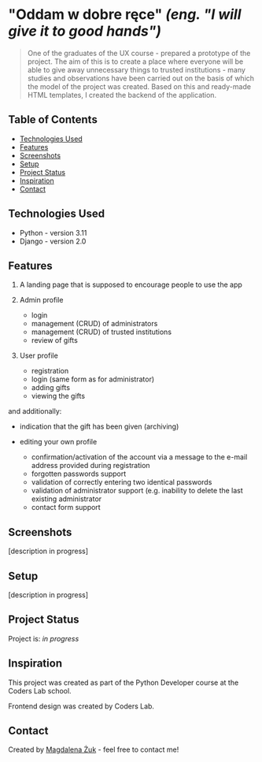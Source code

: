 # "Oddam w dobre ręce" *(eng. "I will give it to good hands")*
> One of the graduates of the UX course - prepared a prototype of the project. The aim of this is to create a place where everyone will be able to give away unnecessary things to trusted institutions - many studies and observations have been carried out on the basis of which the model of the project was created. Based on this and ready-made HTML templates, I created the backend of the application.
> <!-- Live demo [_here_](https://www.example.com). -->



## Table of Contents
<!-- * [General Info](#general-information) -->
* [Technologies Used](#technologies-used)
* [Features](#features)
* [Screenshots](#screenshots)
* [Setup](#setup) <!-- * [Usage](#usage) -->
* [Project Status](#project-status) <!-- * [Room for Improvement](#room-for-improvement) -->
* [Inspiration](#inspiration)
* [Contact](#contact) <!-- * [License](#license) -->




<!-- ## General Information
- Provide general information about your project here.
- What problem does it (intend to) solve?
- What is the purpose of your project?
- Why did you undertake it?
<!-- You don't have to answer all the questions - just the ones relevant to your project. -->


## Technologies Used
- Python - version 3.11
- Django - version 2.0


## Features
1. A landing page that is supposed to encourage people to use the app
2. Admin profile

   * login
   * management (CRUD) of administrators
   * management (CRUD) of trusted institutions
   * review of gifts
3. User profile

   * registration
   * login (same form as for administrator)
   * adding gifts
   * viewing the gifts

and additionally:
* indication that the gift has been given (archiving)
* editing your own profile

   * confirmation/activation of the account via a message to the e-mail address provided during registration
   * forgotten passwords support
   * validation of correctly entering two identical passwords
   * validation of administrator support (e.g. inability to delete the last existing administrator
   * contact form support


## Screenshots
[description in progress]
<!-- ![Example screenshot](./img/screenshot.png)
If you have screenshots you'd like to share, include them here. -->


## Setup
[description in progress]
<!-- What are the project requirements/dependencies? Where are they listed? A requirements.txt or a Pipfile.lock file perhaps? Where is it located?

Proceed to describe how to install / setup one's local environment / get started with the project.  -->


<!-- ## Usage
How does one go about using it?
Provide various use cases and code examples here.

`write-your-code-here`  -->


## Project Status
Project is: _in progress_


<!-- ## Room for Improvement
Include areas you believe need improvement / could be improved. Also add TODOs for future development.

Room for improvement:
- Improvement to be done 1
- Improvement to be done 2

To do:
- Feature to be added 1
- Feature to be added 2  -->


## Inspiration
This project was created as part of the Python Developer course at the Coders Lab school.

Frontend design was created by Coders Lab.


## Contact
Created by [Magdalena Żuk](https://www.linkedin.com/in/m-n-zuk/) - feel free to contact me!
